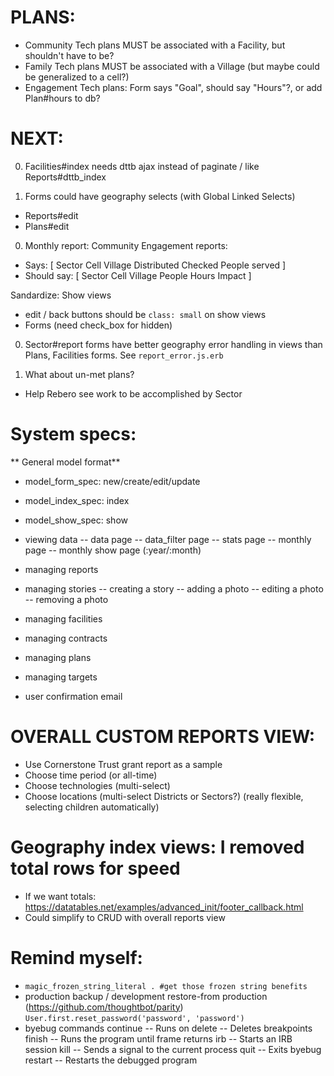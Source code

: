 # PLANS:
- Community Tech plans MUST be associated with a Facility, but shouldn't have to be?
- Family Tech plans MUST be associated with a Village (but maybe could be generalized to a cell?)
- Engagement Tech plans: Form says "Goal", should say "Hours"?, or add Plan#hours to db?

# NEXT:
0. Facilities#index needs dttb ajax instead of paginate / like Reports#dttb_index

0. Forms could have geography selects (with Global Linked Selects)
- Reports#edit
- Plans#edit

0. Monthly report: Community Engagement reports:
- Says: [ Sector  Cell  Village Distributed Checked People served ]
- Should say: [ Sector  Cell  Village People Hours Impact ]

Sandardize: Show views
- edit / back buttons should be `class: small` on show views
- Forms (need check_box for hidden)

0. Sector#report forms have better geography error handling in views than Plans, Facilities forms. See `report_error.js.erb`

2. What about un-met plans?
- Help Rebero see work to be accomplished by Sector

# System specs:
** General model format**
 - model_form_spec: new/create/edit/update
 - model_index_spec: index
 - model_show_spec: show

- viewing data
-- data page
-- data_filter page
-- stats page
-- monthly page
-- monthly show page (:year/:month)

- managing reports
- managing stories
-- creating a story
-- adding a photo
-- editing a photo
-- removing a photo

- managing facilities

- managing contracts
- managing plans
- managing targets

- user confirmation email


# OVERALL CUSTOM REPORTS VIEW:
- Use Cornerstone Trust grant report as a sample
- Choose time period (or all-time)
- Choose technologies (multi-select)
- Choose locations (multi-select Districts or Sectors?) (really flexible, selecting children automatically)

# Geography index views: I removed total rows for speed
- If we want totals: https://datatables.net/examples/advanced_init/footer_callback.html
- Could simplify to CRUD with overall reports view

# Remind myself:
* `magic_frozen_string_literal . #get those frozen string benefits`
* production backup / development restore-from production (https://github.com/thoughtbot/parity)
  `User.first.reset_password('password', 'password')`
* byebug commands
    continue   -- Runs on
    delete     -- Deletes breakpoints
    finish     -- Runs the program until frame returns
    irb        -- Starts an IRB session
    kill       -- Sends a signal to the current process
    quit       -- Exits byebug
    restart    -- Restarts the debugged program

